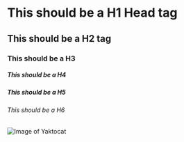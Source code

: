 # This should be a H1 Head tag
## This should be a H2 tag
### This should be a H3
##### This should be a H4
##### This should be a H5
###### This should be a H6

![Image of Yaktocat](https://octodex.github.com/images/yaktocat.png)
